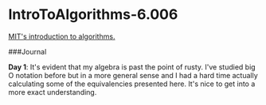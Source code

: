 # IntroToAlgorithms-6.006
[MIT's introduction to algorithms.](https://ocw.mit.edu/courses/electrical-engineering-and-computer-science/6-006-introduction-to-algorithms-fall-2011/index.htm)

###Journal

__Day 1__: It's evident that my algebra is past the point of rusty. I've studied big O notation before but in a more general sense and I had a hard time actually calculating some of the equivalencies presented here. It's nice to get into a more exact understanding. 
